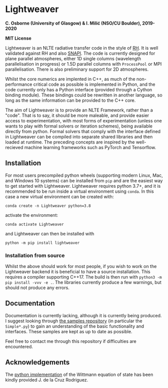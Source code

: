 # Lightweaver

**C. Osborne (University of Glasgow) & I. Milić (NSO/CU Boulder), 2019-2020**

**MIT License**

Lightweaver is an NLTE radiative transfer code in the style of [RH](https://github.com/ITA-Solar/rh).
It is well validated against RH and also [SNAPI](https://github.com/ivanzmilic/snapi).
The code is currently designed for plane parallel atmospheres, either 1D single columns (wavelength parallelisation in progress) or 1.5D parallel columns with `ProcessPool` or MPI parallelisation.
There is also preliminary support for 2D atmospheres.

Whilst the core numerics are implented in C++, as much of the non-performance critical code as possible is implemented in Python, and the code currently only has a Python interface (provided through a Cython binding module).
These bindings could be rewritten in another language, so long as the same information can be provided to the C++ core.

The aim of Lightweaver is to provide an NLTE Framework, rather than a "code".
That is to say, it should be more maleable, and provide easier access to experimentation, with most forms of experimentation (unless one wants to play with formal solvers or iteration schemes), being available directly from python.
Formal solvers that comply with the interface defined in Lightweaver can be compiled into separate shared libraries and then loaded at runtime.
The preceding concepts are inspired by the well-recieved machine learning frameworks such as PyTorch and Tensorflow.

## Installation

For most users precompiled python wheels (supporting modern Linux, Mac, and Windows 10 systems) can be installed from `pip` and are the easiest way to get started with Lightweaver.
Lightweaver requires python 3.7+, and it is recommended to be run inside a virtual environment using `conda`.
In this case a new virtual environment can be created with:
```
conda create -n Lightweaver python=3.8
```
activate the environment:
```
conda activate Lightweaver
```
and Lightweaver can then be installed with
```
python -m pip install lightweaver
```

### Installation from source

Whilst the above should work for most people, if you wish to work on the Lightweaver backend it is beneficial to have a source installation.
This requires a compiler supporting C++17.
The build is then run with `python3 -m pip install -vvv -e .`.
The libraries currently produce a few warnings, but should not produce any errors.

## Documentation

Documentation is currently lacking, although it is currently being produced.
I suggest looking through [the samples repository](https://github.com/Goobley/LightweaverSamples) (in particular the `Simple*.py`) to gain an understanding of the basic functionality and interfaces.
These samples are kept as up to date as possible.

Feel free to contact me through this repository if difficulties are encountered.

## Acknowledgements

The [python implementation](https://github.com/jaimedelacruz/witt) of the Wittmann equation of state has been kindly provided J. de la Cruz Rodriguez.